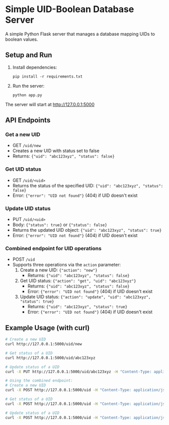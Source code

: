 # Simple UID-Boolean Database Server

A simple Python Flask server that manages a database mapping UIDs to boolean values.

## Setup and Run

1. Install dependencies:
   ```
   pip install -r requirements.txt
   ```

2. Run the server:
   ```
   python app.py
   ```

The server will start at http://127.0.0.1:5000

## API Endpoints

### Get a new UID
- GET `/uid/new`
- Creates a new UID with status set to false
- Returns: `{"uid": "abc123xyz", "status": false}`

### Get UID status
- GET `/uid/<uid>`
- Returns the status of the specified UID: `{"uid": "abc123xyz", "status": false}`
- Error: `{"error": "UID not found"}` (404) if UID doesn't exist

### Update UID status
- PUT `/uid/<uid>`
- Body: `{"status": true}` or `{"status": false}`
- Returns the updated UID object: `{"uid": "abc123xyz", "status": true}`
- Error: `{"error": "UID not found"}` (404) if UID doesn't exist

### Combined endpoint for UID operations
- POST `/uid`
- Supports three operations via the `action` parameter:
  1. Create a new UID: `{"action": "new"}`
     - Returns: `{"uid": "abc123xyz", "status": false}`
  2. Get UID status: `{"action": "get", "uid": "abc123xyz"}`
     - Returns: `{"uid": "abc123xyz", "status": false}`
     - Error: `{"error": "UID not found"}` (404) if UID doesn't exist
  3. Update UID status: `{"action": "update", "uid": "abc123xyz", "status": true}`
     - Returns: `{"uid": "abc123xyz", "status": true}`
     - Error: `{"error": "UID not found"}` (404) if UID doesn't exist

## Example Usage (with curl)

```bash
# Create a new UID
curl http://127.0.0.1:5000/uid/new

# Get status of a UID
curl http://127.0.0.1:5000/uid/abc123xyz

# Update status of a UID
curl -X PUT http://127.0.0.1:5000/uid/abc123xyz -H "Content-Type: application/json" -d '{"status": true}'

# Using the combined endpoint:
# Create a new UID
curl -X POST http://127.0.0.1:5000/uid -H "Content-Type: application/json" -d '{"action": "new"}'

# Get status of a UID
curl -X POST http://127.0.0.1:5000/uid -H "Content-Type: application/json" -d '{"action": "get", "uid": "abc123xyz"}'

# Update status of a UID
curl -X POST http://127.0.0.1:5000/uid -H "Content-Type: application/json" -d '{"action": "update", "uid": "abc123xyz", "status": true}'
``` 